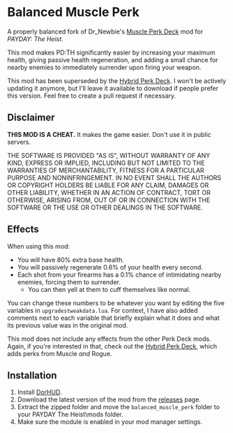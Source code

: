 # Balanced Muscle Perk
A properly balanced fork of Dr_Newbie's [Muscle Perk Deck](https://modworkshop.net/mod/27990) mod for *PAYDAY: The Heist*.

This mod makes PD:TH significantly easier by increasing your maximum health, giving passive health regeneration, and adding a small chance for nearby enemies to immediately surrender upon firing your weapon.

This mod has been superseded by the [Hybrid Perk Deck](https://github.com/questmatrix/hybrid-perk-deck). I won't be actively updating it anymore, but I'll leave it available to download if people prefer this version. Feel free to create a pull request if necessary.
## Disclaimer
**THIS MOD IS A CHEAT.** It makes the game easier. Don't use it in public servers.

THE SOFTWARE IS PROVIDED "AS IS", WITHOUT WARRANTY OF ANY KIND, EXPRESS OR IMPLIED, INCLUDING BUT NOT LIMITED TO THE WARRANTIES OF MERCHANTABILITY, FITNESS FOR A PARTICULAR PURPOSE AND NONINFRINGEMENT. IN NO EVENT SHALL THE AUTHORS OR COPYRIGHT HOLDERS BE LIABLE FOR ANY CLAIM, DAMAGES OR OTHER LIABILITY, WHETHER IN AN ACTION OF CONTRACT, TORT OR OTHERWISE, ARISING FROM, OUT OF OR IN CONNECTION WITH THE SOFTWARE OR THE USE OR OTHER DEALINGS IN THE SOFTWARE.
## Effects
When using this mod:
- You will have 80% extra base health.
- You will passively regenerate 0.6% of your health every second.
- Each shot from your firearms has a 0.1% chance of intimidating nearby enemies, forcing them to surrender.
  - You can then yell at them to cuff themselves like normal.

You can change these numbers to be whatever you want by editing the five variables in `upgradestweakdata.lua`. For context, I have also added comments next to each variable that briefly explain what it does and what its previous value was in the original mod. 

This mod does not include any effects from the other Perk Deck mods. Again, if you're interested in that, check out the [Hybrid Perk Deck](https://github.com/questmatrix/hybrid-perk-deck), which adds perks from Muscle *and* Rogue.
## Installation
1. Install [DorHUD](https://modworkshop.net/mod/14267).
2. Download the latest version of the mod from the [releases](https://github.com/questmatrix/balanced-muscle-perk/releases) page.
3. Extract the zipped folder and move the `balanced_muscle_perk` folder to your PAYDAY The Heist\mods folder.
4. Make sure the module is enabled in your mod manager settings.
